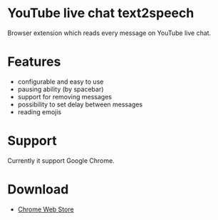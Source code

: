 # YouTube live chat text2speech
Browser extension which reads every message on YouTube live chat.

# Features
* configurable and easy to use
* pausing ability (by spacebar)
* support for removing messages
* possibility to set delay between messages
* reading emojis

# Support
Currently it support Google Chrome.

# Download
* [Chrome Web Store](https://chrome.google.com/webstore/detail/youtube-live-chat-text2sp/npmdjndmifhlpbemfpdpbjcagamcohee)
